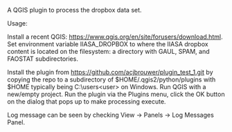 A QGIS plugin to process the dropbox data set.

Usage:

Install a recent QGIS:
https://www.qgis.org/en/site/forusers/download.html.
Set environment variable IIASA_DROPBOX to where the IIASA dropbox
content is located on the filesystem: a directory with GAUL, SPAM,
and FAOSTAT subdirectories.

Install the plugin from
https://github.com/acjbrouwer/plugin_test_1.git
by copying the repo to a subdirectory of $HOME/.qgis2/python/plugins
with $HOME typically being C:\users\<user> on Windows.
Run QGIS with a new/empty project.
Run the plugin via the Plugins menu, click the OK button on the dialog
that pops up to make processing execute.

Log message can be seen by checking View -> Panels -> Log Messages Panel.
